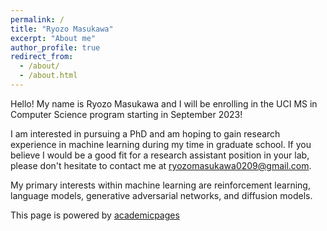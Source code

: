 ```yaml
---
permalink: /
title: "Ryozo Masukawa"
excerpt: "About me"
author_profile: true
redirect_from: 
  - /about/
  - /about.html
---
```


Hello! My name is Ryozo Masukawa and I will be enrolling in the UCI MS in Computer Science program starting in September 2023!

I am interested in pursuing a PhD and am hoping to gain research experience in machine learning during my time in graduate school. If you believe I would be a good fit for a research assistant position in your lab, please don't hesitate to contact me at [ryozomasukawa0209@gmail.com](ryozomasukawa0209@gmail.com).

My primary interests within machine learning are reinforcement learning, language models, generative adversarial networks, and diffusion models.

This page is powered by [academicpages](https://github.com/academicpages/academicpages.github.io)
